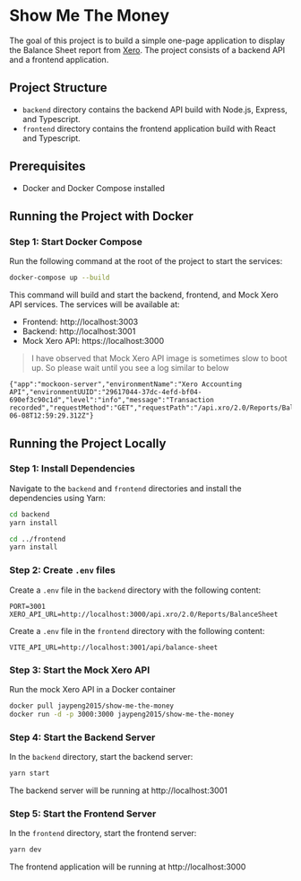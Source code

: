 # Show Me The Money

The goal of this project is to build a simple one-page application to display the Balance Sheet report from [Xero](https://www.xero.com/au/). The project consists of a backend API and a frontend application.

## Project Structure
- `backend` directory contains the backend API build with Node.js, Express, and Typescript.
- `frontend` directory contains the frontend application build with React and Typescript.

## Prerequisites

- Docker and Docker Compose installed

## Running the Project with Docker

### Step 1: Start Docker Compose

Run the following command at the root of the project to start the services:
```bash
docker-compose up --build
```
This command will build and start the backend, frontend, and Mock Xero API services. The services will be available at:
- Frontend: http://localhost:3003
- Backend: http://localhost:3001
- Mock Xero API: https://localhost:3000

> I have observed that Mock Xero API image is sometimes slow to boot up. So please wait until you see a log similar to below
```
{"app":"mockoon-server","environmentName":"Xero Accounting API","environmentUUID":"29617044-37dc-4efd-bf04-690ef3c90c1d","level":"info","message":"Transaction recorded","requestMethod":"GET","requestPath":"/api.xro/2.0/Reports/BalanceSheet","requestProxied":false,"responseStatus":200,"timestamp":"2024-06-08T12:59:29.312Z"}
```

## Running the Project Locally

### Step 1: Install Dependencies

Navigate to the `backend` and `frontend` directories and install the dependencies using Yarn:

```bash
cd backend
yarn install

cd ../frontend
yarn install
```

### Step 2: Create `.env` files

Create a `.env` file in the `backend` directory with the following content:
```
PORT=3001
XERO_API_URL=http://localhost:3000/api.xro/2.0/Reports/BalanceSheet
```
Create a `.env` file in the `frontend` directory with the following content:
```
VITE_API_URL=http://localhost:3001/api/balance-sheet
```

### Step 3: Start the Mock Xero API

Run the mock Xero API in a Docker container

```bash
docker pull jaypeng2015/show-me-the-money
docker run -d -p 3000:3000 jaypeng2015/show-me-the-money
```

### Step 4: Start the Backend Server

In the `backend` directory, start the backend server:
```bash
yarn start
```

The backend server will be running at http://localhost:3001

### Step 5: Start the Frontend Server

In the `frontend` directory, start the frontend server:
```bash
yarn dev
```

The frontend application will be running at http://localhost:3000
